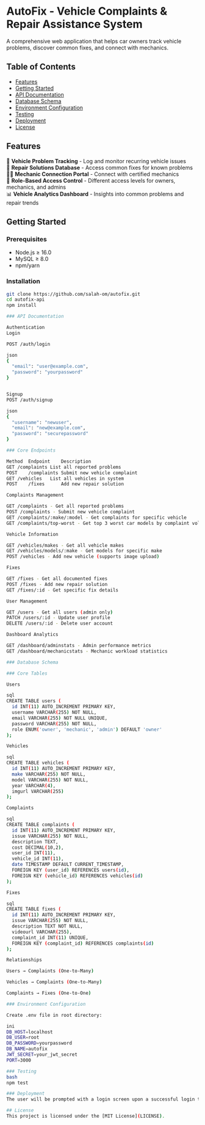 # AutoFix - Vehicle Complaints & Repair Assistance System

A comprehensive web application that helps car owners track vehicle problems, discover common fixes, and connect with mechanics.

## Table of Contents
- [Features](#features)
- [Getting Started](#getting-started)
- [API Documentation](#api-documentation)
- [Database Schema](#database-schema)
- [Environment Configuration](#environment-configuration)
- [Testing](#testing)
- [Deployment](#deployment)
- [License](#license)

## Features
🚗 **Vehicle Problem Tracking** - Log and monitor recurring vehicle issues  
🔧 **Repair Solutions Database** - Access common fixes for known problems  
👨‍🔧 **Mechanic Connection Portal** - Connect with certified mechanics  
🔐 **Role-Based Access Control** - Different access levels for owners, mechanics, and admins  
📊 **Vehicle Analytics Dashboard** - Insights into common problems and repair trends

## Getting Started

### Prerequisites
- Node.js ≥ 16.0
- MySQL ≥ 8.0
- npm/yarn

### Installation
```bash
git clone https://github.com/salah-om/autofix.git
cd autofix-api
npm install

### API Documentation

Authentication
Login

POST /auth/login

json
{
  "email": "user@example.com",
  "password": "yourpassword"
}


Signup
POST /auth/signup

json
{
  "username": "newuser",
  "email": "new@example.com",
  "password": "securepassword"
}

### Core Endpoints

Method	Endpoint	Description
GET	/complaints	List all reported problems
POST	/complaints	Submit new vehicle complaint
GET	/vehicles	List all vehicles in system
POST	/fixes		Add new repair solution

Complaints Management

GET /complaints - Get all reported problems
POST /complaints - Submit new vehicle complaint
GET /complaints/:make/:model - Get complaints for specific vehicle
GET /complaints/top-worst - Get top 3 worst car models by complaint volume

Vehicle Information

GET /vehicles/makes - Get all vehicle makes
GET /vehicles/models/:make - Get models for specific make
POST /vehicles - Add new vehicle (supports image upload)

Fixes 

GET /fixes - Get all documented fixes
POST /fixes - Add new repair solution
GET /fixes/:id - Get specific fix details

User Management

GET /users - Get all users (admin only)
PATCH /users/:id - Update user profile
DELETE /users/:id - Delete user account

Dashboard Analytics

GET /dashboard/adminstats - Admin performance metrics
GET /dashboard/mechanicstats - Mechanic workload statistics

### Database Schema

### Core Tables

Users

sql
CREATE TABLE users (
  id INT(11) AUTO_INCREMENT PRIMARY KEY,
  username VARCHAR(255) NOT NULL,
  email VARCHAR(255) NOT NULL UNIQUE,
  password VARCHAR(255) NOT NULL,
  role ENUM('owner', 'mechanic', 'admin') DEFAULT 'owner'
);

Vehicles

sql
CREATE TABLE vehicles (
  id INT(11) AUTO_INCREMENT PRIMARY KEY,
  make VARCHAR(255) NOT NULL,
  model VARCHAR(255) NOT NULL,
  year VARCHAR(4),
  imgurl VARCHAR(255)
);

Complaints

sql
CREATE TABLE complaints (
  id INT(11) AUTO_INCREMENT PRIMARY KEY,
  issue VARCHAR(255) NOT NULL,
  description TEXT,
  cost DECIMAL(10,2),
  user_id INT(11),
  vehicle_id INT(11),
  date TIMESTAMP DEFAULT CURRENT_TIMESTAMP,
  FOREIGN KEY (user_id) REFERENCES users(id),
  FOREIGN KEY (vehicle_id) REFERENCES vehicles(id)
);

Fixes

sql
CREATE TABLE fixes (
  id INT(11) AUTO_INCREMENT PRIMARY KEY,
  issue VARCHAR(255) NOT NULL,
  description TEXT NOT NULL,
  videourl VARCHAR(255),
  complaint_id INT(11) UNIQUE,
  FOREIGN KEY (complaint_id) REFERENCES complaints(id)
);

Relationships

Users → Complaints (One-to-Many)

Vehicles → Complaints (One-to-Many)

Complaints → Fixes (One-to-One)

### Environment Configuration

Create .env file in root directory:

ini
DB_HOST=localhost
DB_USER=root
DB_PASSWORD=yourpassword
DB_NAME=autofix
JWT_SECRET=your_jwt_secret
PORT=3000

### Testing
bash
npm test

### Deployment
The user will be prompted with a login screen upon a successful login the website will detect your rank and take to you to your corresponding inteface.

## License
This project is licensed under the [MIT License](LICENSE).


